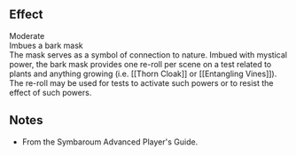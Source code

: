 ## Effect
Moderate<br>Imbues a bark mask<br>The mask serves as a symbol of connection to nature. Imbued with mystical power, the bark mask provides one re-roll per scene on a test related to plants and anything growing (i.e. [[Thorn Cloak]] or [[Entangling Vines]]). The re-roll may be used for tests to activate such powers or to resist the effect of such powers.
## Notes
* From the Symbaroum Advanced Player's Guide.